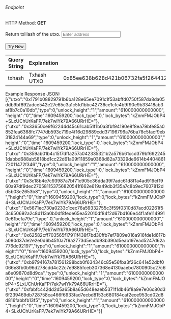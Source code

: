 <h6>Endpoint</h6>

<p id="endpoint"></p>

HTTP Method: **GET**
<br/><br/>
Return txHash of the utxo.
<input class="md-input" placeholder="Enter address" id="address" width="100"></input><br/><br/>
<button class="md-button" onclick="tryNow()">Try Now</button>

<script>
   document.getElementById("endpoint").innerHTML =`https://dev-stoa-boascan.bosagora.com/txhash/${document.getElementById("address").value ||"0x85ee638b628d421b06732fa5f26441289c655895bd3f7753111af98dce91bb9b2d2e1e7c851d30374155cd2638de2912c8a55c22b59d230d5077f6c1efdfa51f"}`
    function tryNow(){
        document.getElementById("showResult").innerHTML =""
        document.getElementById("endpoint").innerHTML =""
        fetch(`https://dev-stoa-boascan.bosagora.com/txhash/${document.getElementById("address").value ||"0x85ee638b628d421b06732fa5f26441289c655895bd3f7753111af98dce91bb9b2d2e1e7c851d30374155cd2638de2912c8a55c22b59d230d5077f6c1efdfa51f"}`).then((res) => {
            res.json().then((res) => {
                document.getElementById("showResult").innerHTML = JSON.stringify(res)
                document.getElementById("endpoint").innerHTML =`https://dev-stoa-boascan.bosagora.com/txhash/${document.getElementById("address").value ||"0x85ee638b628d421b06732fa5f26441289c655895bd3f7753111af98dce91bb9b2d2e1e7c851d30374155cd2638de2912c8a55c22b59d230d5077f6c1efdfa51f"}`
                })
        }).catch((err) => {
            console.log(err)
        })
    }
</script>
<p id="showResult"></p>

| Query String | Explanation | Example                                                                                                                            |
| ------------ | ----------- | ---------------------------------------------------------------------------------------------------------------------------------- |
| txhash       | Txhash UTXO | 0x85ee638b628d421b06732fa5f26441289c655895bd3f7753111af98dce91bb9b2d2e1e7c851d30374155cd2638de2912c8a55c22b59d230d5077f6c1efdfa51f |

Example Response JSON:<br/>
[{"utxo":"0x1791b08829791b6ba128e65ee7091c1f53abffd0750f587da8da05ddb9bf892adce542e27e65c3a1c5fd1bbc42736ce1cfc4b9f90e9b33418ab3af8b7c0a10db","type":0,"unlock_height":"1","amount":"610000000000000","height":"0","time":1609459200,"lock_type":0,"lock_bytes":"kZnmFMJObP4+SLxUChUrKaFP/7ek7wIYk79A66URrHE="},{"utxo":"0x33650ce9f62244d45c61cab51f1b0a3fbf94190e8f8ea79bfe85a0852fea6368fc7747db593c719e4f16d29889cdd37196796a76ba78c5facf9eb31824144a69","type":0,"unlock_height":"1","amount":"610000000000000","height":"0","time":1609459200,"lock_type":0,"lock_bytes":"kZnmFMJObP4+SLxUChUrKaFP/7ek7wIYk79A66URrHE="},{"utxo":"0x359ab01b4c15f7dffa257a042335321b2a576b61ccd379bf6922451dabbd688ab5818bd1cc22d61a09f11859a0368d82a73329de6614b440486172011472f346","type":0,"unlock_height":"1","amount":"610000000000000","height":"0","time":1609459200,"lock_type":0,"lock_bytes":"kZnmFMJObP4+SLxUChUrKaFP/7ek7wIYk79A66URrHE="},{"utxo":"0x3c18b4e7c93987a7bf71c905c36dda39f7adc61d8f1a4ad919ef1960a97df9dec270581153756820541f662e619a49db3f35a7c8b9ec7607812dd5b03e2653b8","type":0,"unlock_height":"1","amount":"610000000000000","height":"0","time":1609459200,"lock_type":0,"lock_bytes":"kZnmFMJObP4+SLxUChUrKaFP/7ek7wIYk79A66URrHE="},{"utxo":"0x5671ec730a0233c1cec76a59332755c3f59f0310d87acd02261f53c650692a2c8d113a0b0df8fede65ea52010df84f2d67bd166e44f1afe1149910e61bcfa79e","type":0,"unlock_height":"1","amount":"610000000000000","height":"0","time":1609459200,"lock_type":0,"lock_bytes":"kZnmFMJObP4+SLxUChUrKaFP/7ek7wIYk79A66URrHE="},{"utxo":"0x62582cff703565f17911f438f7bd30ffb7ef7809e016a916fde1d617ba090d37de2e2e0d6b45f0a7f9a2773d5eadb93b390d5eab197ead5247d62a776dc92197","type":0,"unlock_height":"1","amount":"610000000000000","height":"0","time":1609459200,"lock_type":0,"lock_bytes":"kZnmFMJObP4+SLxUChUrKaFP/7ek7wIYk79A66URrHE="},{"utxo":"0xb9794167a781561298bcb0f634346c85e56fba3f26c641e52dbf0066e8fb0b96d278cdd4c22c7e9885fceb307368e4130aaebd7800905c27c6a6e09870d8d9ca","type":0,"unlock_height":"1","amount":"610000000000000","height":"0","time":1609459200,"lock_type":0,"lock_bytes":"kZnmFMJObP4+SLxUChUrKaFP/7ek7wIYk79A66URrHE="},{"utxo":"0xfabfc442dd2d5a65b8a65d648eaeb5371f1db46f8a9e7e06c80d36f239469db728758ca466f6933fad7ecbd8153c680184caf2ece953cd02d8d816fabbfb13f5","type":0,"unlock_height":"1","amount":"610000000000000","height":"0","time":1609459200,"lock_type":0,"lock_bytes":"kZnmFMJObP4+SLxUChUrKaFP/7ek7wIYk79A66URrHE="}]
